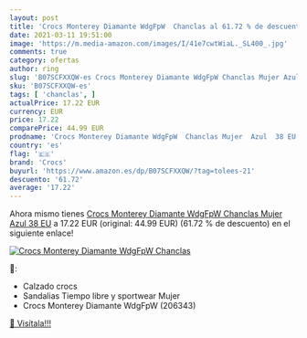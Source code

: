 ```yaml
---
layout: post
title: 'Crocs Monterey Diamante WdgFpW  Chanclas al 61.72 % de descuento'
date: 2021-03-11 19:51:00
image: 'https://m.media-amazon.com/images/I/41e7cwtWiaL._SL400_.jpg'
comments: true
category: ofertas
author: ring
slug: 'B07SCFXXQW-es Crocs Monterey Diamante WdgFpW Chanclas Mujer Azul 38 EU'
sku: 'B07SCFXXQW-es'
tags: [ 'chanclas', ]
actualPrice: 17.22 EUR
currency: EUR
price: 17.22
comparePrice: 44.99 EUR
prodname: 'Crocs Monterey Diamante WdgFpW  Chanclas Mujer  Azul  38 EU'
country: 'es'
flag: '🇪🇸'
brand: 'Crocs'
buyurl: 'https://www.amazon.es/dp/B07SCFXXQW/?tag=tolees-21'
descuento: '61.72'
average: '17.22'
---
```


Ahora mismo tienes [Crocs Monterey Diamante WdgFpW  Chanclas Mujer  Azul  38 EU](https://www.amazon.es/dp/B07SCFXXQW/?tag=tolees-21) a 17.22 EUR (original: 44.99 EUR) (61.72 %  de descuento) en el siguiente enlace!

[![Crocs Monterey Diamante WdgFpW  Chanclas](https://m.media-amazon.com/images/I/41e7cwtWiaL._SL400_.jpg)](https://www.amazon.es/dp/B07SCFXXQW/?tag=tolees-21)

🔎:

- Calzado crocs
- Sandalias Tiempo libre y sportwear Mujer
- Crocs Monterey Diamante WdgFpW (206343)

[🛒 Visítala!!!](https://www.amazon.es/dp/B07SCFXXQW/?tag=tolees-21)
